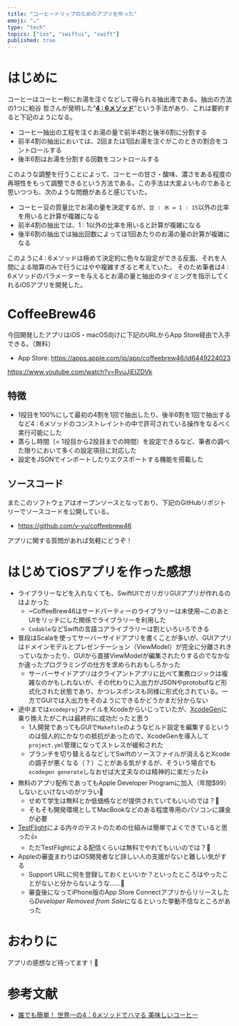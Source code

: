 ```yaml
---
title: "コーヒードリップのためのアプリを作った"
emoji: "☕️"
type: "tech"
topics: ["ios", "swiftui", "swift"]
published: true
---
```


# はじめに

コーヒーはコーヒー粉にお湯を注ぐなどして得られる抽出液である。抽出の方法の1つに粕谷 哲さんが発明した“[**4 : 6メソッド**](https://philocoffea.com/?mode=f3)”という手法があり、これは要約すると下記のようになる。

- コーヒー抽出の工程を注ぐお湯の量で前半4割と後半6割に分割する
- 前半4割の抽出においては、2回または1回お湯を注ぐがこのときの割合をコントロールする
- 後半6割はお湯を分割する回数をコントロールする

このような調整を行うことによって、コーヒーの甘さ・酸味、濃さをある程度の再現性をもって調整できるという方法である。この手法は大変よいものであると思いつつも、次のような問題があると感じていた。

- コーヒー豆の質量比でお湯の量を決定するが、`豆 : 水 = 1 : 15`以外の比率を用いると計算が複雑になる
- 前半4割の抽出では、1 : 1以外の比率を用いると計算が複雑になる
- 後半6割の抽出では抽出回数によっては1回あたりのお湯の量の計算が複雑になる

このように4 : 6メソッドは極めて決定的に色々な設定ができる反面、それを人間による暗算のみで行うにはやや複雑すぎると考えていた。
そのため筆者は4 : 6メソッドのパラメーターを与えるとお湯の量と抽出のタイミングを指示してくれるiOSアプリを開発した。

# CoffeeBrew46

今回開発したアプリはiOS・macOS向けに下記のURLからApp Store経由で入手できる。（無料）

- App Store: https://apps.apple.com/jp/app/coffeebrew46/id6449224023

https://www.youtube.com/watch?v=RvuJjEIZDVk

## 特徴

- 1投目を100%にして最初の4割を1回で抽出したり、後半6割を1回で抽出するなど4 : 6メソッドのコンストレイントの中で許可されている操作をなるべく実行可能にした
- 蒸らし時間（= 1投目から2投目までの時間）を設定できるなど、筆者の調べた限りにおいて多くの設定項目に対応した
- 設定をJSONでインポートしたりエクスポートする機能を搭載した

## ソースコード

またこのソフトウェアはオープンソースとなっており、下記のGitHubリポジトリーでソースコードを公開している。

- https://github.com/y-yu/coffeebrew46

アプリに関する質問があれば気軽にどうぞ！

# はじめてiOSアプリを作った感想

- ライブラリーなどを入れなくても、SwiftUIでガリガリGUIアプリが作れるのはよかった
    - ~CoffeeBrew46はサードパーティーのライブラリーは未使用~このあとUIをリッチにした関係でライブラリーを利用した
    - `Codable`などSwiftの言語コアライブラリーは割といろいろできる
- 普段はScalaを使ってサーバーサイドアプリを書くことが多いが、GUIアプリはドメインモデルとプレゼンテーション（ViewModel）が完全に分離されきっていなかったり、GUIから直接ViewModelが編集されたりするのでなかなか違ったプログラミングの仕方を求められおもしろかった
    - サーバーサイドアプリはクライアントアプリに比べて業務ロジックは複雑なのかもしれないが、その代わりに入出力がJSONやprotobufなど形式化された状態であり、かつレスポンスも同様に形式化されている。一方でGUIでは入出力をそのようにできるかどうかまだ分からない
- 途中までは`xcodeproj`ファイルをXcodeからいじっていたが、[XcodeGen](https://github.com/yonaskolb/XcodeGen)に乗り換えたがこれは最終的に成功だったと思う
    - 1人開発であってもGUIで`Makefile`のようなビルド設定を編集するというのは個人的にかなりの抵抗があったので、XcodeGenを導入して`project.yml`管理になってストレスが緩和された
    - ブランチを切り替えるなどしてSwiftのソースファイルが消えるとXcodeの調子が悪くなる（？）ことがある気がするが、そういう場合でも`xcodegen generate`しなおせば大丈夫なのは精神的に楽だった👍
- 無料のアプリ配布であってもApple Developer Programに加入（年間$99）しないといけないのがツラい💸
    - せめて学生は無料とか低価格などが提供されていてもいいのでは？🤔
    - そもそも開発環境としてMacBookなどのある程度専用のパソコンに課金が必要
- [TestFlight](https://developer.apple.com/testflight/)による内々のテストのための仕組みは簡単でよくできていると思った👍
    - ただTestFlightによる配信くらいは無料でやれてもいいのでは？🤔
- Appleの審査まわりはiOS開発者など詳しい人の支援がないと難しい気がする
    - Support URLに何を登録しておくといいか？といったところはやったことがないと分からないような……🤔
    - 審査後になってiPhone版のApp Store Connectアプリからリリースしたら*Developer Removed from Sale*になるといった挙動不信なところがあった

# おわりに

アプリの感想など待ってます！🙏

# 参考文献

- [誰でも簡単！ 世界一の4：6メソッドでハマる 美味しいコーヒー](https://www.amazon.co.jp/dp/4297134039)
